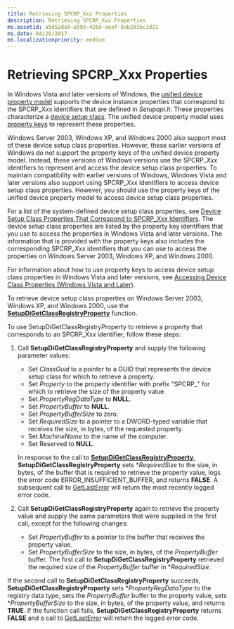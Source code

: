 ```yaml
---
title: Retrieving SPCRP_Xxx Properties
description: Retrieving SPCRP_Xxx Properties
ms.assetid: a5d52da9-a593-42bd-aeaf-8ab203bc3d21
ms.date: 04/20/2017
ms.localizationpriority: medium
---
```


# Retrieving SPCRP_Xxx Properties


In Windows Vista and later versions of Windows, the [unified device property model](unified-device-property-model--windows-vista-and-later-.md) supports the device instance properties that correspond to the SPCRP_Xxx identifiers that are defined in *Setupapi.h*. These properties characterize a [device setup class](device-setup-classes.md). The unified device property model uses [property keys](property-keys.md) to represent these properties.

Windows Server 2003, Windows XP, and Windows 2000 also support most of these device setup class properties. However, these earlier versions of Windows do not support the property keys of the unified device property model. Instead, these versions of Windows versions use the SPCRP_*Xxx* identifiers to represent and access the device setup class properties. To maintain compatibility with earlier versions of Windows, Windows Vista and later versions also support using SPCRP_*Xxx* identifiers to access device setup class properties. However, you should use the property keys of the unified device property model to access device setup class properties.

For a list of the system-defined device setup class properties, see [Device Setup Class Properties That Correspond to SPCRP_Xxx Identifiers](https://docs.microsoft.com/previous-versions/ff542245(v=vs.85)). The device setup class properties are listed by the property key identifiers that you use to access the properties in Windows Vista and later versions. The information that is provided with the property keys also includes the corresponding SPCRP_*Xxx* identifiers that you can use to access the properties on Windows Server 2003, Windows XP, and Windows 2000.

For information about how to use property keys to access device setup class properties in Windows Vista and later versions, see [Accessing Device Class Properties (Windows Vista and Later)](accessing-device-class-properties--windows-vista-and-later-.md).

To retrieve device setup class properties on Windows Server 2003, Windows XP, and Windows 2000, use the [**SetupDiGetClassRegistryProperty**](https://docs.microsoft.com/windows/desktop/api/setupapi/nf-setupapi-setupdigetclassregistrypropertya) function.

To use SetupDiGetClassRegistryProperty to retrieve a property that corresponds to an SPCRP_Xxx identifier, follow these steps:

1.  Call **SetupDiGetClassRegistryProperty** and supply the following parameter values:

    -   Set *ClassGuid* to a pointer to a GUID that represents the device setup class for which to retrieve a property.
    -   Set *Property* to the property identifier with prefix "SPCRP_" for which to retrieve the size of the property value.
    -   Set *PropertyRegDataType* to **NULL**.
    -   Set *PropertyBuffer* to **NULL**.
    -   Set *PropertyBufferSize* to zero.
    -   Set *RequiredSize* to a pointer to a DWORD-typed variable that receives the size, in bytes, of the requested property.
    -   Set *MachineName* to the name of the computer.
    -   Set Reserved to **NULL**.

    In response to the call to [**SetupDiGetClassRegistryProperty**](https://docs.microsoft.com/windows/desktop/api/setupapi/nf-setupapi-setupdigetclassregistrypropertya), **SetupDiGetClassRegistryProperty** sets \**RequiredSize* to the size, in bytes, of the buffer that is required to retrieve the property value, logs the error code ERROR_INSUFFICIENT_BUFFER, and returns **FALSE**. A subsequent call to [GetLastError](https://go.microsoft.com/fwlink/p/?linkid=169416) will return the most recently logged error code.

2.  Call **SetupDiGetClassRegistryProperty** again to retrieve the property value and supply the same parameters that were supplied in the first call, except for the following changes:
    -   Set *PropertyBuffer* to a pointer to the buffer that receives the property value.
    -   Set *PropertyBufferSize* to the size, in bytes, of the *PropertyBuffer* buffer. The first call to **SetupDiGetClassRegistryProperty** retrieved the required size of the *PropertyBuffer* buffer in \**RequiredSize*.

If the second call to **SetupDiGetClassRegistryProperty** succeeds, **SetupDiGetClassRegistryProperty** sets \**PropertyRegDataType* to the registry data type, sets the *PropertyBuffer* buffer to the property value, sets \**PropertyBufferSize* to the size, in bytes, of the property value, and returns **TRUE**. If the function call fails, **SetupDiGetClassRegistryProperty** returns **FALSE** and a call to [GetLastError](https://go.microsoft.com/fwlink/p/?linkid=169416) will return the logged error code.

 

 





